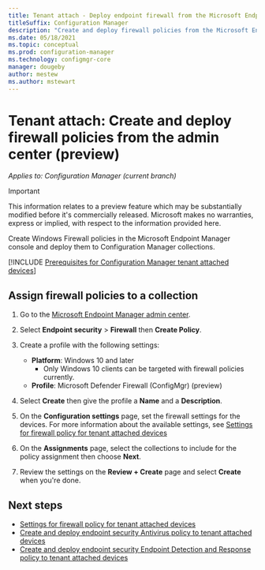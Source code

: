 ```yaml
---
title: Tenant attach - Deploy endpoint firewall from the Microsoft Endpoint Manager admin center  (preview)
titleSuffix: Configuration Manager
description: "Create and deploy firewall policies from the Microsoft Endpoint Manager console and for Configuration Manager collections."
ms.date: 05/18/2021
ms.topic: conceptual
ms.prod: configuration-manager
ms.technology: configmgr-core
manager: dougeby
author: mestew
ms.author: mstewart
---
```


# <a name="bkmk_atp"></a> Tenant attach: Create and deploy firewall policies from the admin center (preview)
<!--5691658-->
*Applies to: Configuration Manager (current branch)*

> [!Important]
> This information relates to a preview feature which may be substantially modified before it's commercially released. Microsoft makes no warranties, express or implied, with respect to the information provided here.

 Create Windows Firewall policies in the Microsoft Endpoint Manager console and deploy them to Configuration Manager collections.

<!--Adding Include for Prerequisites-->

[!INCLUDE [Prerequisites for Configuration Manager tenant attached devices](./includes/configmgr-endpoint-security-prerequisties.md)]

## <a name="bkmk_firewall"></a> Assign firewall policies to a collection

1. Go to the [Microsoft Endpoint Manager admin center](https://endpoint.microsoft.com/).
1. Select **Endpoint security** > **Firewall** then **Create Policy**.
1. Create a profile with the following settings:
   - **Platform**: Windows 10 and later
      - Only Windows 10 clients can be targeted with firewall policies currently.
   - **Profile**: Microsoft Defender Firewall (ConfigMgr) (preview)
1. Select **Create** then give the profile a **Name** and a **Description**.
1. On the **Configuration settings** page, set the firewall settings for the devices. For more information about the available settings, see [Settings for firewall policy for tenant attached devices](../../intune/protect/endpoint-security-firewall-profile-settings-tenant-attach.md?toc=/mem/configmgr/tenant-attach/toc.json&bc=/mem/configmgr/tenant-attach/breadcrumb/toc.json)  

1. On the **Assignments** page, select the collections to include for the policy assignment then choose **Next**.
1. Review the settings on the **Review + Create** page and select **Create** when you're done.

## Next steps

- [Settings for firewall policy for tenant attached devices](../../intune/protect/endpoint-security-firewall-profile-settings-tenant-attach.md?toc=/mem/configmgr/tenant-attach/toc.json&bc=/mem/configmgr/tenant-attach/breadcrumb/toc.json)
- [Create and deploy endpoint security Antivirus policy to tenant attached devices](deploy-antivirus-policy.md)
- [Create and deploy endpoint security Endpoint Detection and Response policy to tenant attached devices](atp-onboard.md)
